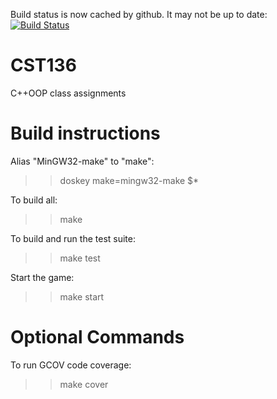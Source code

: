 Build status is now cached by github. It may not be up to date: [![Build Status](https://drone.io/github.com/OldGregg570/CST136/status.png)](https://drone.io/github.com/OldGregg570/CST136/latest)
# CST136
C++OOP class assignments

# Build instructions
Alias "MinGW32-make" to "make":
>> doskey make=mingw32-make $*

To build all:
>> make

To build and run the test suite:
>> make test

Start the game:
>> make start

# Optional Commands

To run GCOV code coverage:

>> make cover